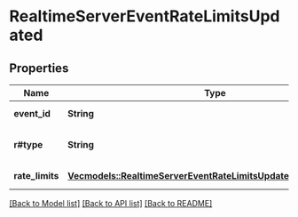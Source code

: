 # RealtimeServerEventRateLimitsUpdated

## Properties

Name | Type | Description | Notes
------------ | ------------- | ------------- | -------------
**event_id** | **String** | The unique ID of the server event. | 
**r#type** | **String** | The event type, must be `rate_limits.updated`. | 
**rate_limits** | [**Vec<models::RealtimeServerEventRateLimitsUpdatedRateLimitsInner>**](RealtimeServerEventRateLimitsUpdated_rate_limits_inner.md) | List of rate limit information. | 

[[Back to Model list]](../README.md#documentation-for-models) [[Back to API list]](../README.md#documentation-for-api-endpoints) [[Back to README]](../README.md)


